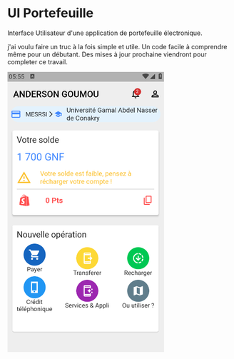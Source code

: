 # UI Portefeuille
 Interface Utilisateur d'une application de portefeuille électronique.

 j'ai voulu faire un truc à la fois simple et utile.
 Un code facile à comprendre même pour un débutant.
 Des mises à jour prochaine viendront pour completer ce travail.

 ![Captures D'écran](https://github.com/4n-d3er-git/UI-Portefeuille/blob/main/Capture%20d%E2%80%99%C3%A9cran%202023-10-02%20101205.png "Captures d'écran")

